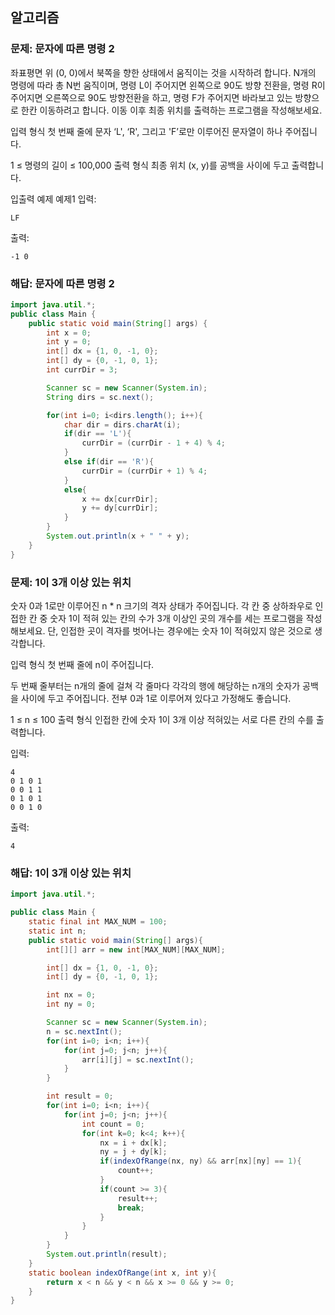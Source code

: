 ## 알고리즘 

### 문제: 문자에 따른 명령 2

좌표평면 위 (0, 0)에서 북쪽을 향한 상태에서 움직이는 것을 시작하려 합니다. N개의 명령에 따라 총 N번 움직이며, 명령 L이 주어지면 왼쪽으로 90도 방향 전환을, 명령 R이 주어지면 오른쪽으로 90도 방향전환을 하고, 명령 F가 주어지면 바라보고 있는 방향으로 한칸 이동하려고 합니다. 이동 이후 최종 위치를 출력하는 프로그램을 작성해보세요.

입력 형식
첫 번째 줄에 문자 ‘L', ‘R', 그리고 'F’로만 이루어진 문자열이 하나 주어집니다.

1 ≤ 명령의 길이 ≤ 100,000
출력 형식
최종 위치 (x, y)를 공백을 사이에 두고 출력합니다.

입출력 예제
예제1
입력:
```text
LF
```

출력:
```text
-1 0
```

### 해답: 문자에 따른 명령 2

```java
import java.util.*;
public class Main {
    public static void main(String[] args) {
        int x = 0;
        int y = 0;
        int[] dx = {1, 0, -1, 0};
        int[] dy = {0, -1, 0, 1};
        int currDir = 3;

        Scanner sc = new Scanner(System.in);
        String dirs = sc.next();

        for(int i=0; i<dirs.length(); i++){
            char dir = dirs.charAt(i);
            if(dir == 'L'){
                currDir = (currDir - 1 + 4) % 4;
            }
            else if(dir == 'R'){
                currDir = (currDir + 1) % 4;
            }
            else{
                x += dx[currDir];
                y += dy[currDir];
            }
        }
        System.out.println(x + " " + y);
    }
}
```

### 문제: 1이 3개 이상 있는 위치

숫자 0과 1로만 이루어진 n * n 크기의 격자 상태가 주어집니다. 각 칸 중 상하좌우로 인접한 칸 중 숫자 1이 적혀 있는 칸의 수가 3개 이상인 곳의 개수를 세는 프로그램을 작성해보세요. 단, 인접한 곳이 격자를 벗어나는 경우에는 숫자 1이 적혀있지 않은 것으로 생각합니다.

입력 형식
첫 번째 줄에 n이 주어집니다.

두 번째 줄부터는 n개의 줄에 걸쳐 각 줄마다 각각의 행에 해당하는 n개의 숫자가 공백을 사이에 두고 주어집니다. 전부 0과 1로 이루어져 있다고 가정해도 좋습니다.

1 ≤ n ≤ 100
출력 형식
인접한 칸에 숫자 1이 3개 이상 적혀있는 서로 다른 칸의 수를 출력합니다.

입력:
```text
4
0 1 0 1
0 0 1 1
0 1 0 1
0 0 1 0
```

출력:
```text
4
```

### 해답: 1이 3개 이상 있는 위치

```java
import java.util.*;

public class Main {
    static final int MAX_NUM = 100;
    static int n;
    public static void main(String[] args){    
        int[][] arr = new int[MAX_NUM][MAX_NUM];

        int[] dx = {1, 0, -1, 0};
        int[] dy = {0, -1, 0, 1};

        int nx = 0;
        int ny = 0;

        Scanner sc = new Scanner(System.in);
        n = sc.nextInt();
        for(int i=0; i<n; i++){
            for(int j=0; j<n; j++){
                arr[i][j] = sc.nextInt();
            }
        }

        int result = 0;
        for(int i=0; i<n; i++){
            for(int j=0; j<n; j++){
                int count = 0;
                for(int k=0; k<4; k++){
                    nx = i + dx[k];
                    ny = j + dy[k];
                    if(indexOfRange(nx, ny) && arr[nx][ny] == 1){
                        count++;
                    }
                    if(count >= 3){
                        result++;
                        break;
                    }
                }
            }
        }
        System.out.println(result);
    }   
    static boolean indexOfRange(int x, int y){
        return x < n && y < n && x >= 0 && y >= 0;
    }
}

```
